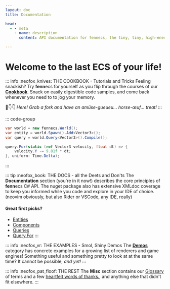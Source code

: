 ```yaml
---
layout: doc
title: Documentation

head:
  - - meta
    - name: description
      content: API documentation for fennecs, the tiny, tiny, high-energy Entity-Component System

---
```


# Welcome to the last ECS of your life!
::: info :neofox_knives: THE COOKBOOK - Tutorials and Tricks
Feeling snackish? Try **fenn**ecs for yourself as you flip through the courses of our **[Cookbook](/cookbook/index)**. Snack on easily digestible code samples, and come back whenever you need to to jog your memory.

🍴👇👇 *Here! Grab a fork and have an amüse-gueueu... horse-œuf... treat!* 
:::

::: code-group
```cs [🦊 1, 2, 3 - gravity!]
var world = new fennecs.World();
var entity = world.Spawn().Add<Vector3>();
var query = world.Query<Vector3>().Compile();

query.For(static (ref Vector3 velocity, float dt) => {
    velocity.Y -= 9.81f * dt;
}, uniform: Time.Delta);
```
:::

::: tip :neofox_book: THE DOCS - all the Deets and Don'ts
The **Documentation** section (you're in it now!) describes the core principles of **fenn**ecs C# API. The nuget package also has extensive XMLdoc coverage to keep you informed while you code and explore in your IDE of choice. (neovim obviously, but also Rider or VSCode, any IDE, really)

#### Great first picks?
- [Entities](Entities/)
- [Components](Components/)
- [Queries](Queries/)
- [Query.For](Queries/Query.For.md)
:::


::: info :neofox_vr: THE EXAMPLES - Smol, Shiny Demos
The **[Demos](/examples/index)** category has concrete examples for a growing list of renderers and game engines! Something useful and something pretty to look at at the same time? It cannot be possible, *and yet!*
:::


::: info :neofox_pat_floof: THE REST
The **Misc** section contains our [Glossary](/misc/Glossary.md) of terms and a few [heartfelt words of thanks.](/misc/Acknowledgements.md), and anything else that didn't fit elsewhere.
:::
